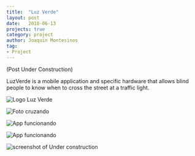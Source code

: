 ```yaml
---
title:  "Luz Verde"
layout: post
date:   2018-06-13
projects: true
category: project
author: Joaquin Montesinos
tag:
- Project
---
```


(Post Under Construction)

LuzVerde is a mobile application and specific hardware that allows blind people to know when to cross the street at a traffic light.


![Logo Luz Verde]({{site.baseurl}}/assets/images/posts/logoluzverde.png)

![Foto cruzando]({{site.baseurl}}/assets/images/posts/cruzandociego.png)

![App funcionando]({{site.baseurl}}/assets/images/posts/verdecruzar.png)

![App funcionando]({{site.baseurl}}/assets/images/posts/rojocruzar.png)

![screenshot of Under construction]({{site.baseurl}}/assets/images/posts/luz_verde.png)





